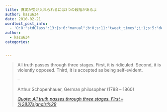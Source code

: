 ```yaml
---
title: 真実が受け入れられるには3つの段階があるよ
author: kazu634
date: 2010-02-21
wordtwit_post_info:
  - 'O:8:"stdClass":13:{s:6:"manual";b:0;s:11:"tweet_times";i:1;s:5:"delay";i:0;s:7:"enabled";i:1;s:10:"separation";s:2:"60";s:7:"version";s:3:"3.7";s:14:"tweet_template";b:0;s:6:"status";i:2;s:6:"result";a:0:{}s:13:"tweet_counter";i:2;s:13:"tweet_log_ids";a:1:{i:0;i:5127;}s:9:"hash_tags";a:0:{}s:8:"accounts";a:1:{i:0;s:7:"kazu634";}}'
author:
  - kazu634
categories:


---
```

<div class="section">
<blockquote title="Quote" cite="http://37signals.com/svn/posts/2175-all-truth-passes-through-three-stages-first">
<p>
      All truth passes through three stages. First, it is ridiculed. Second, it is violently opposed. Third, it is accepted as being self-evident.
</p>
    
<p>
      &#8211;
</p>
    
<p>
      Arthur Schopenhauer, German philosopher (1788 &#8211; 1860)
</p>
    
<p>
<cite><a href="http://37signals.com/svn/posts/2175-all-truth-passes-through-three-stages-first" onclick="__gaTracker('send', 'event', 'outbound-article', 'http://37signals.com/svn/posts/2175-all-truth-passes-through-three-stages-first', 'Quote: All truth passes through three stages. First &#8211; %2837signals%29');" target="_blank">Quote: All truth passes through three stages. First &#8211; %2837signals%29</a></cite>
</p>
</blockquote>
</div>
